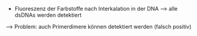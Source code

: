 - Fluoreszenz der Farbstoffe nach Interkalation in der DNA 
--> alle dsDNAs werden detektiert

--> Problem: auch Primerdimere können detektiert werden (falsch positiv)